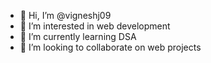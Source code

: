 - 👋 Hi, I’m @vigneshj09
- 👀 I’m interested in web development
- 🌱 I’m currently learning DSA
- 💞️ I’m looking to collaborate on web projects


